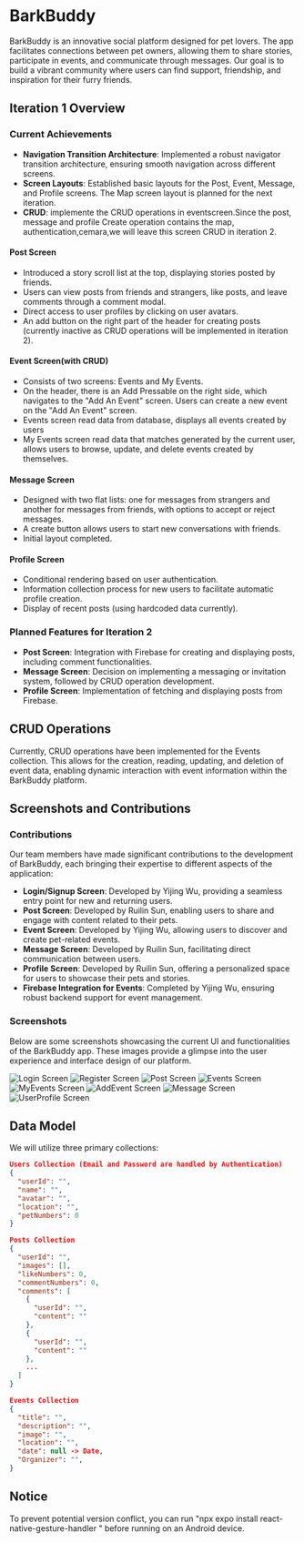 # BarkBuddy

BarkBuddy is an innovative social platform designed for pet lovers. The app facilitates connections between pet owners, allowing them to share stories, participate in events, and communicate through messages. Our goal is to build a vibrant community where users can find support, friendship, and inspiration for their furry friends.

## Iteration 1 Overview

### Current Achievements

- **Navigation Transition Architecture**: Implemented a robust navigator transition architecture, ensuring smooth navigation across different screens.
- **Screen Layouts**: Established basic layouts for the Post, Event, Message, and Profile screens. The Map screen layout is planned for the next iteration.
- **CRUD**: implemente the CRUD operations in eventscreen.Since the post, message and profile Create operation contains the map, authentication,cemara,we will leave this screen CRUD in iteration 2.

#### Post Screen

- Introduced a story scroll list at the top, displaying stories posted by friends.
- Users can view posts from friends and strangers, like posts, and leave comments through a comment modal.
- Direct access to user profiles by clicking on user avatars.
- An add button on the right part of the header for creating posts (currently inactive as CRUD operations will be implemented in iteration 2).

#### Event Screen(with CRUD)

- Consists of two screens: Events and My Events.
- On the header, there is an Add Pressable on the right side, which navigates to the "Add An Event" screen. Users can create a new event on the "Add An Event" screen.
- Events screen read data from database, displays all events created by users
- My Events screen read data that matches generated by the current user, allows users to browse, update, and delete events created by themselves.

#### Message Screen

- Designed with two flat lists: one for messages from strangers and another for messages from friends, with options to accept or reject messages.
- A create button allows users to start new conversations with friends.
- Initial layout completed.

#### Profile Screen

- Conditional rendering based on user authentication.
- Information collection process for new users to facilitate automatic profile creation.
- Display of recent posts (using hardcoded data currently).

### Planned Features for Iteration 2

- **Post Screen**: Integration with Firebase for creating and displaying posts, including comment functionalities.
- **Message Screen**: Decision on implementing a messaging or invitation system, followed by CRUD operation development.
- **Profile Screen**: Implementation of fetching and displaying posts from Firebase.

## CRUD Operations

Currently, CRUD operations have been implemented for the Events collection. This allows for the creation, reading, updating, and deletion of event data, enabling dynamic interaction with event information within the BarkBuddy platform.

## Screenshots and Contributions

### Contributions

Our team members have made significant contributions to the development of BarkBuddy, each bringing their expertise to different aspects of the application:

- **Login/Signup Screen**: Developed by Yijing Wu, providing a seamless entry point for new and returning users.
- **Post Screen**: Developed by Ruilin Sun, enabling users to share and engage with content related to their pets.
- **Event Screen**: Developed by Yijing Wu, allowing users to discover and create pet-related events.
- **Message Screen**: Developed by Ruilin Sun, facilitating direct communication between users.
- **Profile Screen**: Developed by Ruilin Sun, offering a personalized space for users to showcase their pets and stories.
- **Firebase Integration for Events**: Completed by Yijing Wu, ensuring robust backend support for event management.

### Screenshots

Below are some screenshots showcasing the current UI and functionalities of the BarkBuddy app. These images provide a glimpse into the user experience and interface design of our platform.

![Login Screen](image/Login.PNG)
![Register Screen](image/Register.PNG)
![Post Screen](image/Post.PNG)
![Events Screen](image/Events.PNG)
![MyEvents Screen](image/MyEvents.PNG)
![AddEvent Screen](image/AddEvent.PNG)
![Message Screen](image/Messages.PNG)
![UserProfile Screen](image/User.PNG)

## Data Model

We will utilize three primary collections:

```json
Users Collection (Email and Password are handled by Authentication)
{
  "userId": "",
  "name": "",
  "avatar": "",
  "location": "",
  "petNumbers": 0
}

Posts Collection
{
  "userId": "",
  "images": [],
  "likeNumbers": 0,
  "commentNumbers": 0,
  "comments": [
    {
      "userId": "",
      "content": ""
    },
    {
      "userId": "",
      "content": ""
    },
    ...
  ]
}

Events Collection
{
  "title": "",
  "description": "",
  "image": "",
  "location": "",
  "date": null -> Date,
  "Organizer": "",
}
```

## Notice
To prevent potential version conflict, you can run "npx expo install react-native-gesture-handler " before running on an Android device.
